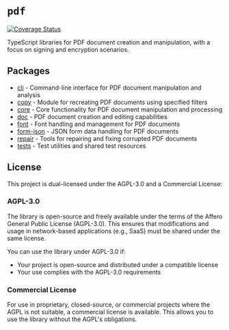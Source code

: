 # `pdf`

[![Coverage Status](https://coveralls.io/repos/github/PeculiarVentures/pdf/badge.svg?branch=prepare-publish&t=Lcw9pb)](https://coveralls.io/github/PeculiarVentures/pdf?branch=prepare-publish)

TypeScript libraries for PDF document creation and manipulation, with a focus on signing and encryption scenarios.

## Packages

- [cli](packages/cli) - Command-line interface for PDF document manipulation and analysis
- [copy](packages/copy) - Module for recreating PDF documents using specified filters
- [core](packages/core) - Core functionality for PDF document manipulation and processing
- [doc](packages/doc) - PDF document creation and editing capabilities
- [font](packages/font) - Font handling and management for PDF documents
- [form-json](packages/form-json) - JSON form data handling for PDF documents
- [repair](packages/repair) - Tools for repairing and fixing corrupted PDF documents
- [tests](packages/tests) - Test utilities and shared test resources

## License

This project is dual-licensed under the AGPL-3.0 and a Commercial License:

### AGPL-3.0

The library is open-source and freely available under the terms of the Affero General Public License (AGPL-3.0). This ensures that modifications and usage in network-based applications (e.g., SaaS) must be shared under the same license.

You can use the library under AGPL-3.0 if:

- Your project is open-source and distributed under a compatible license
- Your use complies with the AGPL-3.0 requirements

### Commercial License

For use in proprietary, closed-source, or commercial projects where the AGPL is not suitable, a commercial license is available. This allows you to use the library without the AGPL's obligations.
